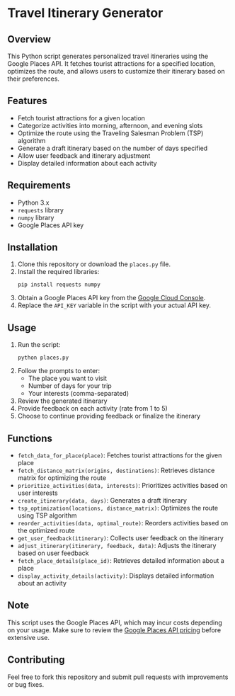 # Travel Itinerary Generator

## Overview
This Python script generates personalized travel itineraries using the Google Places API. It fetches tourist attractions for a specified location, optimizes the route, and allows users to customize their itinerary based on their preferences.

## Features
- Fetch tourist attractions for a given location
- Categorize activities into morning, afternoon, and evening slots
- Optimize the route using the Traveling Salesman Problem (TSP) algorithm
- Generate a draft itinerary based on the number of days specified
- Allow user feedback and itinerary adjustment
- Display detailed information about each activity

## Requirements
- Python 3.x
- `requests` library
- `numpy` library
- Google Places API key

## Installation
1. Clone this repository or download the `places.py` file.
2. Install the required libraries:
   ```
   pip install requests numpy
   ```
3. Obtain a Google Places API key from the [Google Cloud Console](https://console.cloud.google.com/).
4. Replace the `API_KEY` variable in the script with your actual API key.

## Usage
1. Run the script:
   ```
   python places.py
   ```
2. Follow the prompts to enter:
   - The place you want to visit
   - Number of days for your trip
   - Your interests (comma-separated)
3. Review the generated itinerary
4. Provide feedback on each activity (rate from 1 to 5)
5. Choose to continue providing feedback or finalize the itinerary

## Functions
- `fetch_data_for_place(place)`: Fetches tourist attractions for the given place
- `fetch_distance_matrix(origins, destinations)`: Retrieves distance matrix for optimizing the route
- `prioritize_activities(data, interests)`: Prioritizes activities based on user interests
- `create_itinerary(data, days)`: Generates a draft itinerary
- `tsp_optimization(locations, distance_matrix)`: Optimizes the route using TSP algorithm
- `reorder_activities(data, optimal_route)`: Reorders activities based on the optimized route
- `get_user_feedback(itinerary)`: Collects user feedback on the itinerary
- `adjust_itinerary(itinerary, feedback, data)`: Adjusts the itinerary based on user feedback
- `fetch_place_details(place_id)`: Retrieves detailed information about a place
- `display_activity_details(activity)`: Displays detailed information about an activity

## Note
This script uses the Google Places API, which may incur costs depending on your usage. Make sure to review the [Google Places API pricing](https://developers.google.com/maps/documentation/places/web-service/usage-and-billing) before extensive use.

## Contributing
Feel free to fork this repository and submit pull requests with improvements or bug fixes.
